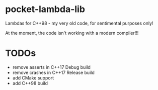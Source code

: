 # pocket-lambda-lib

Lambdas for C++98 - my very old code, for sentimental purposes only!

At the moment, the code isn't working with a modern compiler!!!

# TODOs

 - remove asserts in C++17 Debug build
 - remove crashes in C++17 Release build
 - add CMake support
 - add C++98 build

